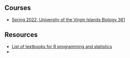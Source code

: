 ## Courses

- [Spring 2022, University of the Virgin Islands Biology 361](uvi-spring-2022)

## Resources

- [List of textbooks for R programming and statistics](resources/r-textbooks.md)
-
